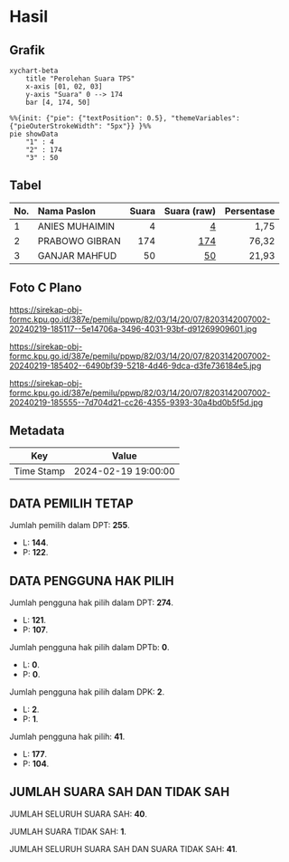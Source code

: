 # Hasil

## Grafik

```mermaid
xychart-beta
    title "Perolehan Suara TPS"
    x-axis [01, 02, 03]
    y-axis "Suara" 0 --> 174
    bar [4, 174, 50]
```

```mermaid
%%{init: {"pie": {"textPosition": 0.5}, "themeVariables": {"pieOuterStrokeWidth": "5px"}} }%%
pie showData
    "1" : 4
    "2" : 174
    "3" : 50
```

## Tabel

| No. | Nama Paslon    | Suara | Suara (raw) | Persentase |
|:--- |:-------------- | -----:| -----------:| ----------:|
| 1   | ANIES MUHAIMIN | 4     | [4][p-1]    | 1,75       |
| 2   | PRABOWO GIBRAN | 174   | [174][p-2]  | 76,32      |
| 3   | GANJAR MAHFUD  | 50    | [50][p-3]   | 21,93      |


[p-1]: https://github.com/gigit-pemilu/pemilu-2024-82-maluku-utara/blob/main/pilpres/hitung-suara/sub/82-maluku-utara/sub/03-halmahera-utara/sub/14-galela-barat/sub/2007-roko/sub/002-tps/sub/paslon-1.txt
[p-2]: https://github.com/gigit-pemilu/pemilu-2024-82-maluku-utara/blob/main/pilpres/hitung-suara/sub/82-maluku-utara/sub/03-halmahera-utara/sub/14-galela-barat/sub/2007-roko/sub/002-tps/sub/paslon-2.txt
[p-3]: https://github.com/gigit-pemilu/pemilu-2024-82-maluku-utara/blob/main/pilpres/hitung-suara/sub/82-maluku-utara/sub/03-halmahera-utara/sub/14-galela-barat/sub/2007-roko/sub/002-tps/sub/paslon-3.txt

## Foto C Plano

https://sirekap-obj-formc.kpu.go.id/387e/pemilu/ppwp/82/03/14/20/07/8203142007002-20240219-185117--5e14706a-3496-4031-93bf-d91269909601.jpg

https://sirekap-obj-formc.kpu.go.id/387e/pemilu/ppwp/82/03/14/20/07/8203142007002-20240219-185402--6490bf39-5218-4d46-9dca-d3fe736184e5.jpg

https://sirekap-obj-formc.kpu.go.id/387e/pemilu/ppwp/82/03/14/20/07/8203142007002-20240219-185555--7d704d21-cc26-4355-9393-30a4bd0b5f5d.jpg


## Metadata

| Key        | Value               |
| ---------- | ------------------- |
| Time Stamp | 2024-02-19 19:00:00 |


## DATA PEMILIH TETAP

Jumlah pemilih dalam DPT: **255**.
 * L: **144**.
 * P: **122**.

## DATA PENGGUNA HAK PILIH

Jumlah pengguna hak pilih dalam DPT: **274**.
 * L: **121**.
 * P: **107**.

Jumlah pengguna hak pilih dalam DPTb: **0**.
 * L: **0**.
 * P: **0**.

Jumlah pengguna hak pilih dalam DPK: **2**.
 * L: **2**.
 * P: **1**.

Jumlah pengguna hak pilih: **41**.
 * L: **177**.
 * P: **104**.

## JUMLAH SUARA SAH DAN TIDAK SAH

JUMLAH SELURUH SUARA SAH: **40**.

JUMLAH SUARA TIDAK SAH: **1**.

JUMLAH SELURUH SUARA SAH DAN SUARA TIDAK SAH: **41**.


